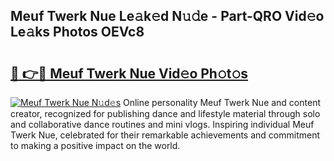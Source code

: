 ## Meuf Twerk Nue Le𝚊k𝚎d N𝚞𝚍e - Part-QRO Vid𝚎o Le𝚊ks Photos OEVc8

# <h2><a href="http://fb2nv8.evod.top/?m=Meuf+Twerk+Nue">🔗 👉🔴 Meuf Twerk Nue Vid𝚎o Ph𝚘t𝚘s</a></h2>

[![Meuf Twerk Nue N𝚞d𝚎s](https://i.imgur.com/8V9OHl7.gif)](http://fb2nv8.evod.top/?m=Meuf+Twerk+Nue)
Online personality Meuf Twerk Nue and content creator, recognized for publishing dance and lifestyle material through solo and collaborative dance routines and mini vlogs. Inspiring individual Meuf Twerk Nue, celebrated for their remarkable achievements and commitment to making a positive impact on the world. 
